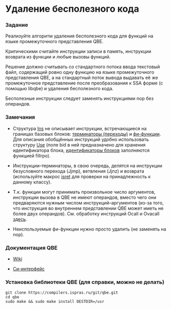 # Удаление бесполезного кода

### Задание

Реализуйте алгоритм удаления бесполезного кода для функций на языке промежуточного представления QBE.

Критическими считайте инструкции записи в память, инструкции возврата из функции и любые вызовы функций.

Решение должно считывать со стандартного потока ввода текстовый файл, содержащий ровно одну функцию на языке промежуточного представления QBE, а на стандартный поток вывода выдавать её же промежуточное представление после преобразования к SSA форме (с помощью libqbe) и удаления бесполезного кода.

Бесполезные инструкции следует заменять инструкциями nop без операндов.

### Замечания

* Структура [Ins](https://compilers.ispras.ru/doxygen/struct_ins.html) не описывает инструкции, встречающиеся на границах базовых блоков: [терминаторы (переходы)](https://compilers.ispras.ru/doxygen/struct_blk.html#a0880ee1f618cd7eeee56884f7b413505) и [фи-функции](https://compilers.ispras.ru/doxygen/struct_phi.html). Для описания обобщённых инструкций удобно использовать структуру [Use](https://compilers.ispras.ru/doxygen/struct_use.html) (поле bid в ней предназначено для хранения идентификатора блока, [идентификаторы блоков](https://compilers.ispras.ru/doxygen/struct_blk.html#a8c4d387a30655694a38b67c49b16a914) заполняются функцией fillrpo).

* Инструкции–терминаторы, в свою очередь, делятся на инструкции безусловного перехода (Jjmp), ветвления (Jjnz) и возврата (используйте макрос [isret](https://compilers.ispras.ru/doxygen/all_8h.html#a3e516be72a0201f9d22357aadf690e48) для проверки на принадлежность к данному классу).

* Т.к. функции могут принимать произвольное число аргументов, инструкции вызова в QBE не имеют операндов, вместо чего они предваряются нужным числом инструкций–аргументов (из-за того, что инструкция во внутреннем представлении QBE может иметь не более двух операндов). Cм. обработку инструкций Ocall и Ovacall [здесь](https://c9x.me/git/qbe.git/tree/amd64/sysv.c?id=f1c865f4bc7dff5a5d844049a73ad82463186e9f#n671).

* Неиспользуемые фи-функции нужно просто удалить (не заменять на nop).

### Документация QBE

* [Wiki](https://compilers.ispras.ru/wiki/Заглавная_страница)

* [Си-интерфейс](https://compilers.ispras.ru/doxygen/index.html)

### Установка библиотеки QBE (для справки, можно не делать)

```
git clone https://compilers.ispras.ru/git/qbe.git
cd qbe
sudo make && sudo make install DESTDIR=/usr
```